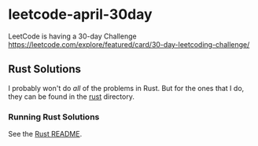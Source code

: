 # leetcode-april-30day
LeetCode is having a 30-day Challenge https://leetcode.com/explore/featured/card/30-day-leetcoding-challenge/

## Rust Solutions
I probably won't do *all* of the problems in Rust. But for the ones that I do, they can be found in the [rust](rust/) directory.

### Running Rust Solutions
See the [Rust README](rust/leetcode/README.md).
